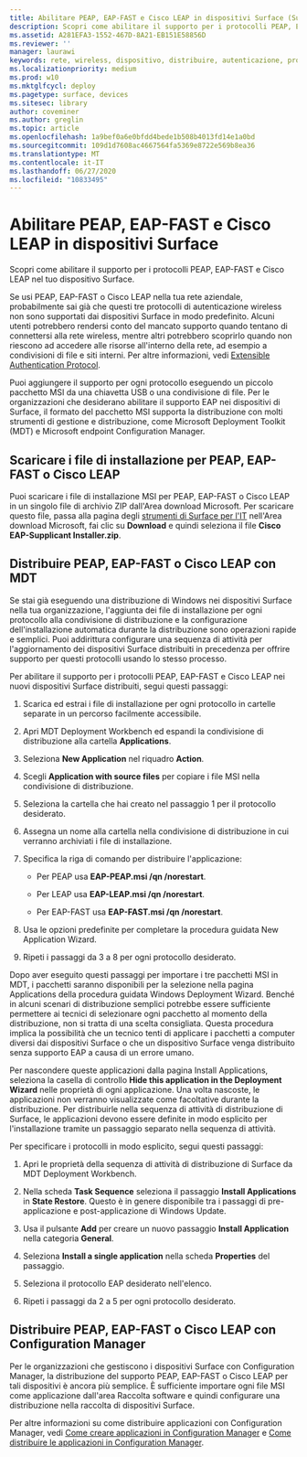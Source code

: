 ```yaml
---
title: Abilitare PEAP, EAP-FAST e Cisco LEAP in dispositivi Surface (Surface)
description: Scopri come abilitare il supporto per i protocolli PEAP, EAP-FAST e Cisco LEAP nel tuo dispositivo Surface.
ms.assetid: A281EFA3-1552-467D-8A21-EB151E58856D
ms.reviewer: ''
manager: laurawi
keywords: rete, wireless, dispositivo, distribuire, autenticazione, protocollo
ms.localizationpriority: medium
ms.prod: w10
ms.mktglfcycl: deploy
ms.pagetype: surface, devices
ms.sitesec: library
author: coveminer
ms.author: greglin
ms.topic: article
ms.openlocfilehash: 1a9bef0a6e0bfdd4bede1b508b4013fd14e1a0bd
ms.sourcegitcommit: 109d1d7608ac4667564fa5369e8722e569b8ea36
ms.translationtype: MT
ms.contentlocale: it-IT
ms.lasthandoff: 06/27/2020
ms.locfileid: "10833495"
---
```

# Abilitare PEAP, EAP-FAST e Cisco LEAP in dispositivi Surface


Scopri come abilitare il supporto per i protocolli PEAP, EAP-FAST e Cisco LEAP nel tuo dispositivo Surface.

Se usi PEAP, EAP-FAST o Cisco LEAP nella tua rete aziendale, probabilmente sai già che questi tre protocolli di autenticazione wireless non sono supportati dai dispositivi Surface in modo predefinito. Alcuni utenti potrebbero rendersi conto del mancato supporto quando tentano di connettersi alla rete wireless, mentre altri potrebbero scoprirlo quando non riescono ad accedere alle risorse all'interno della rete, ad esempio a condivisioni di file e siti interni. Per altre informazioni, vedi [Extensible Authentication Protocol](https://technet.microsoft.com/network/bb643147).

Puoi aggiungere il supporto per ogni protocollo eseguendo un piccolo pacchetto MSI da una chiavetta USB o una condivisione di file. Per le organizzazioni che desiderano abilitare il supporto EAP nei dispositivi di Surface, il formato del pacchetto MSI supporta la distribuzione con molti strumenti di gestione e distribuzione, come Microsoft Deployment Toolkit (MDT) e Microsoft endpoint Configuration Manager.

## <a href="" id="download-peap--eap-fast--or-cisco-leap-installation-files--"></a>Scaricare i file di installazione per PEAP, EAP-FAST o Cisco LEAP


Puoi scaricare i file di installazione MSI per PEAP, EAP-FAST o Cisco LEAP in un singolo file di archivio ZIP dall'Area download Microsoft. Per scaricare questo file, passa alla pagina degli [strumenti di Surface per l'IT](https://www.microsoft.com/download/details.aspx?id=46703) nell'Area download Microsoft, fai clic su **Download** e quindi seleziona il file **Cisco EAP-Supplicant Installer.zip**.

## Distribuire PEAP, EAP-FAST o Cisco LEAP con MDT


Se stai già eseguendo una distribuzione di Windows nei dispositivi Surface nella tua organizzazione, l'aggiunta dei file di installazione per ogni protocollo alla condivisione di distribuzione e la configurazione dell'installazione automatica durante la distribuzione sono operazioni rapide e semplici. Puoi addirittura configurare una sequenza di attività per l'aggiornamento dei dispositivi Surface distribuiti in precedenza per offrire supporto per questi protocolli usando lo stesso processo.

Per abilitare il supporto per i protocolli PEAP, EAP-FAST e Cisco LEAP nei nuovi dispositivi Surface distribuiti, segui questi passaggi:

1.  Scarica ed estrai i file di installazione per ogni protocollo in cartelle separate in un percorso facilmente accessibile.

2.  Apri MDT Deployment Workbench ed espandi la condivisione di distribuzione alla cartella **Applications**.

3.  Seleziona **New Application** nel riquadro **Action**.

4.  Scegli **Application with source files** per copiare i file MSI nella condivisione di distribuzione.

5.  Seleziona la cartella che hai creato nel passaggio 1 per il protocollo desiderato.

6.  Assegna un nome alla cartella nella condivisione di distribuzione in cui verranno archiviati i file di installazione.

7.  Specifica la riga di comando per distribuire l'applicazione:

    -   Per PEAP usa **EAP-PEAP.msi /qn /norestart**.

    -   Per LEAP usa **EAP-LEAP.msi /qn /norestart**.

    -   Per EAP-FAST usa **EAP-FAST.msi /qn /norestart**.

8.  Usa le opzioni predefinite per completare la procedura guidata New Application Wizard.

9.  Ripeti i passaggi da 3 a 8 per ogni protocollo desiderato.

Dopo aver eseguito questi passaggi per importare i tre pacchetti MSI in MDT, i pacchetti saranno disponibili per la selezione nella pagina Applications della procedura guidata Windows Deployment Wizard. Benché in alcuni scenari di distribuzione semplici potrebbe essere sufficiente permettere ai tecnici di selezionare ogni pacchetto al momento della distribuzione, non si tratta di una scelta consigliata. Questa procedura implica la possibilità che un tecnico tenti di applicare i pacchetti a computer diversi dai dispositivi Surface o che un dispositivo Surface venga distribuito senza supporto EAP a causa di un errore umano.

Per nascondere queste applicazioni dalla pagina Install Applications, seleziona la casella di controllo **Hide this application in the Deployment Wizard** nelle proprietà di ogni applicazione. Una volta nascoste, le applicazioni non verranno visualizzate come facoltative durante la distribuzione. Per distribuirle nella sequenza di attività di distribuzione di Surface, le applicazioni devono essere definite in modo esplicito per l'installazione tramite un passaggio separato nella sequenza di attività.

Per specificare i protocolli in modo esplicito, segui questi passaggi:

1.  Apri le proprietà della sequenza di attività di distribuzione di Surface da MDT Deployment Workbench.

2.  Nella scheda **Task Sequence** seleziona il passaggio **Install Applications** in **State Restore**. Questo è in genere disponibile tra i passaggi di pre-applicazione e post-applicazione di Windows Update.

3.  Usa il pulsante **Add** per creare un nuovo passaggio **Install Application** nella categoria **General**.

4.  Seleziona **Install a single application** nella scheda **Properties** del passaggio.

5.  Seleziona il protocollo EAP desiderato nell'elenco.

6.  Ripeti i passaggi da 2 a 5 per ogni protocollo desiderato.

## Distribuire PEAP, EAP-FAST o Cisco LEAP con Configuration Manager


Per le organizzazioni che gestiscono i dispositivi Surface con Configuration Manager, la distribuzione del supporto PEAP, EAP-FAST o Cisco LEAP per tali dispositivi è ancora più semplice. È sufficiente importare ogni file MSI come applicazione dall'area Raccolta software e quindi configurare una distribuzione nella raccolta di dispositivi Surface.

Per altre informazioni su come distribuire applicazioni con Configuration Manager, vedi [Come creare applicazioni in Configuration Manager](https://technet.microsoft.com/library/gg682159.aspx) e [Come distribuire le applicazioni in Configuration Manager](https://technet.microsoft.com/library/gg682082.aspx).

 

 





